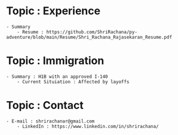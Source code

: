 # Topic : Experience
    - Summary
        - Resume : https://github.com/ShriRachana/py-adventure/blob/main/Resume/Shri_Rachana_Rajasekaran_Resume.pdf

# Topic : Immigration
    - Summary : H1B with an approved I-140
        - Current Situiation : Affected by layoffs 

# Topic : Contact
    - E-mail : shrirachanar@gmail.com 
        - LinkedIn : https://www.linkedin.com/in/shrirachana/